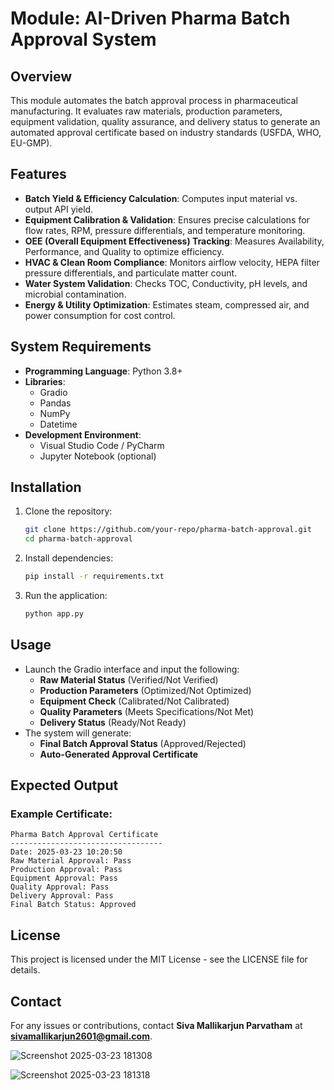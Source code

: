 # Module: AI-Driven Pharma Batch Approval System

## Overview
This module automates the batch approval process in pharmaceutical manufacturing. It evaluates raw materials, production parameters, equipment validation, quality assurance, and delivery status to generate an automated approval certificate based on industry standards (USFDA, WHO, EU-GMP).

## Features
- **Batch Yield & Efficiency Calculation**: Computes input material vs. output API yield.
- **Equipment Calibration & Validation**: Ensures precise calculations for flow rates, RPM, pressure differentials, and temperature monitoring.
- **OEE (Overall Equipment Effectiveness) Tracking**: Measures Availability, Performance, and Quality to optimize efficiency.
- **HVAC & Clean Room Compliance**: Monitors airflow velocity, HEPA filter pressure differentials, and particulate matter count.
- **Water System Validation**: Checks TOC, Conductivity, pH levels, and microbial contamination.
- **Energy & Utility Optimization**: Estimates steam, compressed air, and power consumption for cost control.

## System Requirements
- **Programming Language**: Python 3.8+
- **Libraries**:
  - Gradio
  - Pandas
  - NumPy
  - Datetime
- **Development Environment**:
  - Visual Studio Code / PyCharm
  - Jupyter Notebook (optional)

## Installation
1. Clone the repository:
   ```sh
   git clone https://github.com/your-repo/pharma-batch-approval.git
   cd pharma-batch-approval
   ```
2. Install dependencies:
   ```sh
   pip install -r requirements.txt
   ```
3. Run the application:
   ```sh
   python app.py
   ```

## Usage
- Launch the Gradio interface and input the following:
  - **Raw Material Status** (Verified/Not Verified)
  - **Production Parameters** (Optimized/Not Optimized)
  - **Equipment Check** (Calibrated/Not Calibrated)
  - **Quality Parameters** (Meets Specifications/Not Met)
  - **Delivery Status** (Ready/Not Ready)
- The system will generate:
  - **Final Batch Approval Status** (Approved/Rejected)
  - **Auto-Generated Approval Certificate**

## Expected Output
### Example Certificate:
```
Pharma Batch Approval Certificate
----------------------------------
Date: 2025-03-23 10:20:50
Raw Material Approval: Pass
Production Approval: Pass
Equipment Approval: Pass
Quality Approval: Pass
Delivery Approval: Pass
Final Batch Status: Approved
```

## License
This project is licensed under the MIT License - see the LICENSE file for details.

## Contact
For any issues or contributions, contact **Siva Mallikarjun Parvatham** at **sivamallikarjun2601@gmail.com**.


![Screenshot 2025-03-23 181308](https://github.com/user-attachments/assets/f03500d9-3d52-447c-8b41-6ad2af87bf93)

![Screenshot 2025-03-23 181318](https://github.com/user-attachments/assets/72a59afe-646a-4073-9fa3-db0bda7ef1a4)


